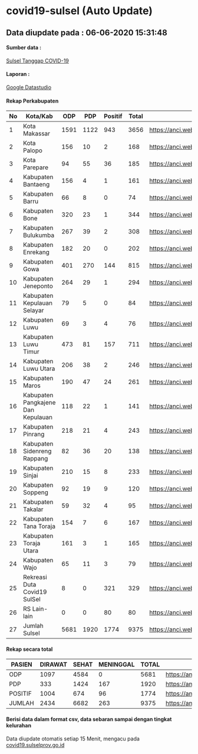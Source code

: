 
# covid19-sulsel (Auto Update)

## Data diupdate pada : 06-06-2020 15:31:48

#### Sumber data :
[Sulsel Tanggap COVID-19](https://covid19.sulselprov.go.id)

#### Laporan :
[Google Datastudio](https://datastudio.google.com/s/jythWGc1j4w)

#### Rekap Perkabupaten 
|No|Kota/Kab|ODP|PDP|Positif|Total|Link|
| --- | --- | --- | --- | --- | --- | --- |
|1|Kota Makassar|1591|1122|943|3656|https://anci.web.id/cor/kota_makassar|
|2|Kota Palopo|156|10|2|168|https://anci.web.id/cor/kota_palopo|
|3|Kota Parepare|94|55|36|185|https://anci.web.id/cor/kota_parepare|
|4|Kabupaten Bantaeng|156|4|1|161|https://anci.web.id/cor/kabupaten_bantaeng|
|5|Kabupaten Barru|66|8|0|74|https://anci.web.id/cor/kabupaten_barru|
|6|Kabupaten Bone|320|23|1|344|https://anci.web.id/cor/kabupaten_bone|
|7|Kabupaten Bulukumba|267|39|2|308|https://anci.web.id/cor/kabupaten_bulukumba|
|8|Kabupaten Enrekang|182|20|0|202|https://anci.web.id/cor/kabupaten_enrekang|
|9|Kabupaten Gowa|401|270|144|815|https://anci.web.id/cor/kabupaten_gowa|
|10|Kabupaten Jeneponto|264|29|1|294|https://anci.web.id/cor/kabupaten_jeneponto|
|11|Kabupaten Kepulauan Selayar|79|5|0|84|https://anci.web.id/cor/kabupaten_kepulauan_selayar|
|12|Kabupaten Luwu|69|3|4|76|https://anci.web.id/cor/kabupaten_luwu|
|13|Kabupaten Luwu Timur|473|81|157|711|https://anci.web.id/cor/kabupaten_luwu_timur|
|14|Kabupaten Luwu Utara|206|38|2|246|https://anci.web.id/cor/kabupaten_luwu_utara|
|15|Kabupaten Maros|190|47|24|261|https://anci.web.id/cor/kabupaten_maros|
|16|Kabupaten Pangkajene Dan Kepulauan|118|22|1|141|https://anci.web.id/cor/kabupaten_pangkajene_dan_kepulauan|
|17|Kabupaten Pinrang|218|21|4|243|https://anci.web.id/cor/kabupaten_pinrang|
|18|Kabupaten Sidenreng Rappang|82|36|20|138|https://anci.web.id/cor/kabupaten_sidenreng_rappang|
|19|Kabupaten Sinjai|210|15|8|233|https://anci.web.id/cor/kabupaten_sinjai|
|20|Kabupaten Soppeng|92|19|9|120|https://anci.web.id/cor/kabupaten_soppeng|
|21|Kabupaten Takalar|59|32|4|95|https://anci.web.id/cor/kabupaten_takalar|
|22|Kabupaten Tana Toraja|154|7|6|167|https://anci.web.id/cor/kabupaten_tana_toraja|
|23|Kabupaten Toraja Utara|161|3|1|165|https://anci.web.id/cor/kabupaten_toraja_utara|
|24|Kabupaten Wajo|65|11|3|79|https://anci.web.id/cor/kabupaten_wajo|
|25|Rekreasi Duta Covid19 SulSel|8|0|321|329|https://anci.web.id/cor/rekreasi_duta_covid19_sulsel|
|26|RS Lain-lain|0|0|80|80|https://anci.web.id/cor/rs_lain-lain|
|27|Jumlah Sulsel|5681|1920|1774|9375|https://anci.web.id/cor/jumlah_sulsel|

#### Rekap secara total

| PASIEN | DIRAWAT | SEHAT | MENINGGAL | TOTAL | LINK |
| ---- | -------- | ---- | ---- |  ---- | ---- |
| ODP | 1097 | 4584 | 0 | 5681 | https://anci.web.id/cor/odp_detail.html |
| PDP | 333 | 1424 | 167 | 1920 | https://anci.web.id/cor/pdp_detail.html |
| POSITIF | 1004 | 674 | 96 | 1774 | https://anci.web.id/cor/positif_detail.html |
| JUMLAH | 2434 | 6682 | 263 | 9375 | https://anci.web.id/cor/jumlah_sulsel/ |

 
#### Berisi data dalam format csv, data sebaran sampai dengan tingkat kelurahan

Data diupdate otomatis setiap 15 Menit, mengacu pada [covid19.sulselprov.go.id](https://covid19.sulselprov.go.id)

